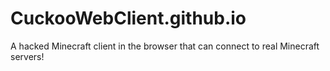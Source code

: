 # CuckooWebClient.github.io
A hacked Minecraft client in the browser that can connect to real Minecraft servers!
